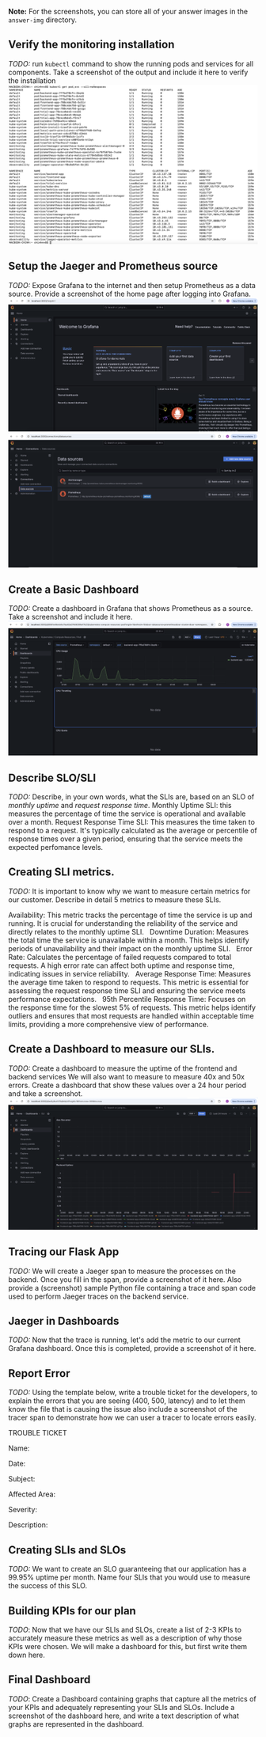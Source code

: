 **Note:** For the screenshots, you can store all of your answer images in the `answer-img` directory.

## Verify the monitoring installation

*TODO:* run `kubectl` command to show the running pods and services for all components. Take a screenshot of the output and include it here to verify the installation
![alt text](answer-img/pods_services_screenshot.png)

## Setup the Jaeger and Prometheus source
*TODO:* Expose Grafana to the internet and then setup Prometheus as a data source. Provide a screenshot of the home page after logging into Grafana.
![alt text](answer-img/grafana-homepage.png)
![alt text](answer-img/datasource-prometheus.png)

## Create a Basic Dashboard
*TODO:* Create a dashboard in Grafana that shows Prometheus as a source. Take a screenshot and include it here.
![alt text](answer-img/dashboard.png)

## Describe SLO/SLI
*TODO:* Describe, in your own words, what the SLIs are, based on an SLO of *monthly uptime* and *request response time*.
Monthly Uptime SLI: this measures the percentage of time the service is operational and available over a month. 
Request Response Time SLI: This measures the time taken to respond to a request. It's typically calculated as the average or percentile of response times over a given period, ensuring that the service meets the expected perfomance levels.

## Creating SLI metrics.
*TODO:* It is important to know why we want to measure certain metrics for our customer. Describe in detail 5 metrics to measure these SLIs. 

Availability: This metric tracks the percentage of time the service is up and running. It is crucial for understanding the reliability of the service and directly relates to the monthly uptime SLI.
 
Downtime Duration: Measures the total time the service is unavailable within a month. This helps identify periods of unavailability and their impact on the monthly uptime SLI.
 
Error Rate: Calculates the percentage of failed requests compared to total requests. A high error rate can affect both uptime and response time, indicating issues in service reliability.
 
Average Response Time: Measures the average time taken to respond to requests. This metric is essential for assessing the request response time SLI and ensuring the service meets performance expectations.
 
95th Percentile Response Time: Focuses on the response time for the slowest 5% of requests. This metric helps identify outliers and ensures that most requests are handled within acceptable time limits, providing a more comprehensive view of performance.

## Create a Dashboard to measure our SLIs.
*TODO:* Create a dashboard to measure the uptime of the frontend and backend services We will also want to measure to measure 40x and 50x errors. Create a dashboard that show these values over a 24 hour period and take a screenshot.
![alt text](answer-img/SLI.png)

## Tracing our Flask App
*TODO:*  We will create a Jaeger span to measure the processes on the backend. Once you fill in the span, provide a screenshot of it here. Also provide a (screenshot) sample Python file containing a trace and span code used to perform Jaeger traces on the backend service.


## Jaeger in Dashboards
*TODO:* Now that the trace is running, let's add the metric to our current Grafana dashboard. Once this is completed, provide a screenshot of it here.

## Report Error
*TODO:* Using the template below, write a trouble ticket for the developers, to explain the errors that you are seeing (400, 500, latency) and to let them know the file that is causing the issue also include a screenshot of the tracer span to demonstrate how we can user a tracer to locate errors easily.

TROUBLE TICKET

Name:

Date:

Subject:

Affected Area:

Severity:

Description:


## Creating SLIs and SLOs
*TODO:* We want to create an SLO guaranteeing that our application has a 99.95% uptime per month. Name four SLIs that you would use to measure the success of this SLO.

## Building KPIs for our plan
*TODO*: Now that we have our SLIs and SLOs, create a list of 2-3 KPIs to accurately measure these metrics as well as a description of why those KPIs were chosen. We will make a dashboard for this, but first write them down here.

## Final Dashboard
*TODO*: Create a Dashboard containing graphs that capture all the metrics of your KPIs and adequately representing your SLIs and SLOs. Include a screenshot of the dashboard here, and write a text description of what graphs are represented in the dashboard.  
